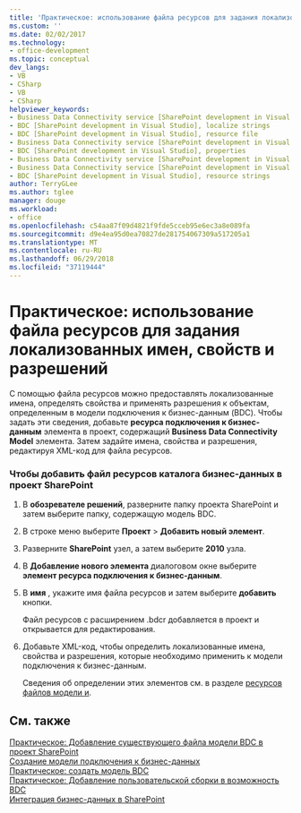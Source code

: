 ```yaml
---
title: 'Практическое: использование файла ресурсов для задания локализованных имен, свойств и разрешений | Документация Майкрософт'
ms.custom: ''
ms.date: 02/02/2017
ms.technology:
- office-development
ms.topic: conceptual
dev_langs:
- VB
- CSharp
- VB
- CSharp
helpviewer_keywords:
- Business Data Connectivity service [SharePoint development in Visual Studio], localize strings
- BDC [SharePoint development in Visual Studio], localize strings
- BDC [SharePoint development in Visual Studio], resource file
- Business Data Connectivity service [SharePoint development in Visual Studio], resource strings
- BDC [SharePoint development in Visual Studio], properties
- Business Data Connectivity service [SharePoint development in Visual Studio], properties
- Business Data Connectivity service [SharePoint development in Visual Studio], resource file
- BDC [SharePoint development in Visual Studio], resource strings
author: TerryGLee
ms.author: tglee
manager: douge
ms.workload:
- office
ms.openlocfilehash: c54aa87f09d4821f9fde5cceb95e6ec3a8e089fa
ms.sourcegitcommit: d9e4ea95d0ea70827de281754067309a517205a1
ms.translationtype: MT
ms.contentlocale: ru-RU
ms.lasthandoff: 06/29/2018
ms.locfileid: "37119444"
---
```

# <a name="how-to-use-a-resource-file-to-specify-localized-names-properties-and-permissions"></a>Практическое: использование файла ресурсов для задания локализованных имен, свойств и разрешений
  С помощью файла ресурсов можно предоставлять локализованные имена, определять свойства и применять разрешения к объектам, определенным в модели подключения к бизнес-данным (BDC). Чтобы задать эти сведения, добавьте **ресурса подключения к бизнес-данным** элемента в проект, содержащий **Business Data Connectivity Model** элемента. Затем задайте имена, свойства и разрешения, редактируя XML-код для файла ресурсов.  
  
### <a name="to-add-a-bdc-resource-file-to-a-sharepoint-project"></a>Чтобы добавить файл ресурсов каталога бизнес-данных в проект SharePoint  
  
1.  В **обозревателе решений**, разверните папку проекта SharePoint и затем выберите папку, содержащую модель BDC.  
  
2.  В строке меню выберите **Проект** > **Добавить новый элемент**.  
  
3.  Разверните **SharePoint** узел, а затем выберите **2010** узла.  
  
4.  В **Добавление нового элемента** диалоговом окне выберите **элемент ресурса подключения к бизнес-данным**.  
  
5.  В **имя** , укажите имя файла ресурсов и затем выберите **добавить** кнопки.  
  
     Файл ресурсов с расширением .bdcr добавляется в проект и открывается для редактирования.  
  
6.  Добавьте XML-код, чтобы определить локализованные имена, свойства и разрешения, которые необходимо применить к модели подключения к бизнес-данным.  
  
     Сведения об определении этих элементов см. в разделе [ресурсов файлов модели и](http://go.microsoft.com/fwlink/?LinkID=169283).  
  
## <a name="see-also"></a>См. также
 [Практическое: Добавление существующего файла модели BDC в проект SharePoint](../sharepoint/how-to-add-an-existing-bdc-model-file-to-a-sharepoint-project.md)   
 [Создание модели подключения к бизнес-данных](../sharepoint/creating-a-business-data-connectivity-model.md)   
 [Практическое: создать модель BDC](../sharepoint/how-to-create-a-bdc-model.md)   
 [Практическое: Добавление пользовательской сборки в возможность BDC](../sharepoint/how-to-include-a-custom-assembly-in-a-bdc-feature.md)   
 [Интеграция бизнес-данных в SharePoint](../sharepoint/integrating-business-data-into-sharepoint.md)  
  

